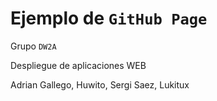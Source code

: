 # Ejemplo de `GitHub Page`

Grupo `DW2A`

Despliegue de aplicaciones WEB 

Adrian Gallego, Huwito, Sergi Saez, Lukitux





